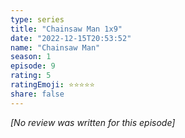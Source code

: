 ```yaml
---
type: series
title: "Chainsaw Man 1x9"
date: "2022-12-15T20:53:52"
name: "Chainsaw Man"
season: 1
episode: 9
rating: 5
ratingEmoji: ⭐️⭐️⭐️⭐️⭐️
share: false
---
```


_[No review was written for this episode]_
